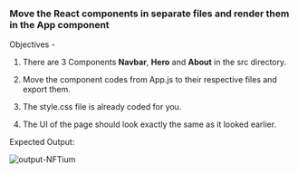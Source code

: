 ### Move the React components in separate files and render them in the App component

Objectives -

1. There are 3 Components <b>Navbar</b>, <b>Hero</b> and <b>About</b> in the src directory.

2. Move the component codes from App.js to their respective files and export them.

3. The style.css file is already coded for you.

4. The UI of the page should look exactly the same as it looked earlier.

Expected Output:


![output-NFTium](https://github.com/soubhagyasethy/NFTium/assets/82697602/b4f9dfa9-c492-4e5a-9986-591dac2e9e41)
